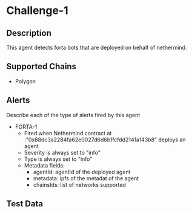 # Challenge-1

## Description

This agent detects forta bots that are deployed on behalf of nethermind.

## Supported Chains

- Polygon


## Alerts

Describe each of the type of alerts fired by this agent

- FORTA-1
  - Fired when Nethermind contract at :"0x88dc3a2284fa62e0027d6d6b1fcfdd2141a143b8" deploys an agent
  - Severity is always set to "info" 
  - Type is always set to "info" 
  - Metadata fields:
     - agentId: agentId of the deployed agent
     - metadata: ipfs of the metadat of the agent
     - chainsIds: list of networks supported 

## Test Data


